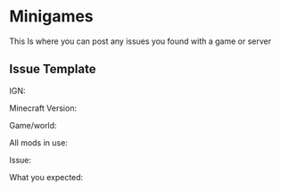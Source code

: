 # Minigames
This Is where you can post any issues you found with a game or server

## Issue Template

IGN:

Minecraft Version:


Game/world:


All mods in use:


Issue:


What you expected:

